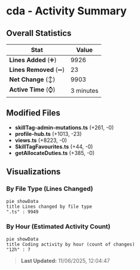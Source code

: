 # cda - Activity Summary 

## Overall Statistics

| Stat                   | Value                                                             |
| ---------------------- | ----------------------------------------------------------------- |
| **Lines Added** (➕)   | 9926                                          |
| **Lines Removed** (➖) | 23                                        |
| **Net Change** (↕)    | 9903                |
| **Active Time** (⌚)   | 3 minutes |


## Modified Files
- **skillTag-admin-mutations.ts** (+261, -0)
- **profile-hub.ts** (+1013, -23)
- **views.ts** (+8223, -0)
- **SkillTagFavourites.ts** (+44, -0)
- **getAllocateDuties.ts** (+385, -0)

## Visualizations

### By File Type (Lines Changed)

```mermaid
pie showData
title Lines changed by file type
".ts" : 9949
```

### By Hour (Estimated Activity Count)

```mermaid
pie showData
title Coding activity by hour (count of changes)
"12h" : 7
```


> **Last Updated:** 11/06/2025, 12:04:47